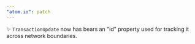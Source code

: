 ```yaml
---
"atom.io": patch
---
```


✨ `TransactionUpdate` now has bears an "id" property used for tracking it across network boundaries.
